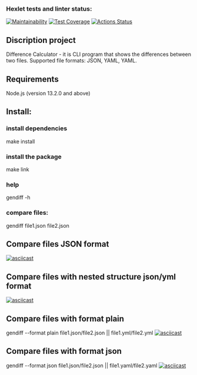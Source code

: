 ### Hexlet tests and linter status:
[![Maintainability](https://api.codeclimate.com/v1/badges/c2efffc8ec7b997c8dd4/maintainability)](https://codeclimate.com/github/runabal/frontend-project-46/maintainability)
[![Test Coverage](https://api.codeclimate.com/v1/badges/c2efffc8ec7b997c8dd4/test_coverage)](https://codeclimate.com/github/runabal/frontend-project-46/test_coverage)
[![Actions Status](https://github.com/runabal/frontend-project-46/workflows/hexlet-check/badge.svg)](https://github.com/runabal/frontend-project-46/actions)

## Discription project
Difference Calculator - it is CLI program that shows the differences between two files. 
Supported file formats: JSON, YAML, YAML.

## Requirements

Node.js (version 13.2.0 and above)

## Install:

### install dependencies
make install

### install the package
make link

### help
gendiff -h

### compare files:
gendiff file1.json file2.json

## Compare files JSON format
[![asciicast](https://asciinema.org/a/oaUmUsrQ2aZp1rpJfsZYYfrDC.svg)](https://asciinema.org/a/oaUmUsrQ2aZp1rpJfsZYYfrDC)

## Compare files with nested structure json/yml format
[![asciicast](https://asciinema.org/a/oB8fHok55zX4AQFAjoxJEN8Ae.svg)](https://asciinema.org/a/oB8fHok55zX4AQFAjoxJEN8Ae)

## Compare files with format plain
gendiff --format plain file1.json/file2.json || file1.yml/file2.yml 
[![asciicast](https://asciinema.org/a/tDnaj8k4i1eWbJvyNjFFo5UGA.svg)](https://asciinema.org/a/tDnaj8k4i1eWbJvyNjFFo5UGA)

## Compare files with format json
gendiff --format json file1.json/file2.json || file1.yaml/file2.yaml 
[![asciicast](https://asciinema.org/a/sEuocOQrygOs3QfHiTGqBYi1R.svg)](https://asciinema.org/a/sEuocOQrygOs3QfHiTGqBYi1R)
